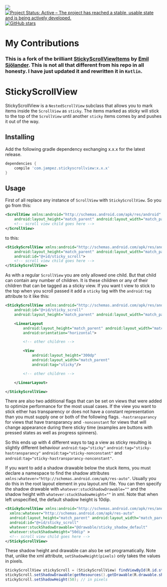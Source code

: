 [![](https://jitpack.io/v/jampez77/StickyScrollViewItems.svg)](https://jitpack.io/#jampez77/StickyScrollViewItems) [![Project Status: Active – The project has reached a stable, usable state and is being actively developed.](http://www.repostatus.org/badges/latest/active.svg)](http://www.repostatus.org/#active) [![GitHub stars](https://img.shields.io/github/stars/jampez77/StickyScrollViewItems.svg?style=social&label=Star)](https://GitHub.com/jampez77/UCE-Handler/stargazers) 

<!-- [![](https://jitpack.io/v/jampez77/StickyScrollViewItems/month.svg)](https://jitpack.io/#jampez77/StickyScrollViewItems) [![](https://jitpack.io/v/jampez77/UCE-Handler/week.svg)](https://jitpack.io/#jampez77/UCE-Handler) -->

# My Contributions
### This is a fork of the brilliant [StickyScrollViewItems](https://github.com/emilsjolander/StickyScrollViewItems) by [Emil Sjölander](https://github.com/emilsjolander). This is not all that different from his repo in all honesty. I have just updated it and rewritten it in `Kotlin`.

StickyScrollView
=====================
StickyScrollView is a `NestedScrollView` subclass that allows you to mark items inside the `ScrollView` as `sticky`. The items marked as sticky will stick to the top of the `ScrollView` until another `sticky` items comes by and pushes it out of the way.

Installing
----------
Add the following gradle dependency exchanging x.x.x for the latest release.
```groovy
dependencies {
    compile 'com.jampez.stickyscrollview:x.x.x'
}
```

Usage
-----
First of all replace any instance of `ScrollView` with `StickyScrollView`.
So you go from this:
```xml
<ScrollView xmlns:android="http://schemas.android.com/apk/res/android"
	android:layout_height="match_parent" android:layout_width="match_parent">
	<!-- scroll view child goes here -->
</ScrollView>
```
to this:
```xml
<StickyScrollView xmlns:android="http://schemas.android.com/apk/res/android"
	android:layout_height="match_parent" android:layout_width="match_parent"
	android:id="@+id/sticky_scroll">
	<!-- scroll view child goes here -->
</StickyScrollView>
```

As with a regular `ScrollView` you are only allowed one child. But that child can contain any number of children. It is these children or any of their children that can be tagged as a sticky view. If you want t view to stick to the top when you scroll passed it add a `sticky` tag with the `android:tag` attribute to it like this:
```xml
<StickyScrollView xmlns:android="http://schemas.android.com/apk/res/android"
	android:id="@+id/sticky_scroll"
	android:layout_height="match_parent" android:layout_width="match_parent">

	<LinearLayout 
		android:layout_height="match_parent" android:layout_width="match_parent" 
		android:orientation="horizontal">

		<!-- other children -->

		<View 
			android:layout_height="300dp" 
			android:layout_width="match_parent"
			android:tag="sticky"/>

		<!-- other children -->

	</LinearLayout>

</StickyScrollView>
```

There are also two additional flags that can be set on views that were added to optimize performance for the most usual cases. If the view you want to stick either has transparency or does not have a constant representation than you must supply one or both of the following flags. `-hastransparancy` for views that have transparancy and `-nonconstant` for views that will change appearance during there sticky time (examples are buttons with pressed states as well as progress spinners).

So this ends up with 4 different ways to tag a view as sticky resulting is slightly different behaviour `android:tag="sticky"` `android:tag="sticky-hastransparancy"` `android:tag="sticky-nonconstant"` and `android:tag="sticky-hastransparancy-nonconstant"`.

If you want to add a shadow drawable below the stuck items, you must declare a namespace to find the shadow attributes `xmlns:whatever="http://schemas.android.com/apk/res-auto"`. Usually you do this in the root layout element in you layout.xml file. You can then specify the shadow drawable with `whatever:stuckShadowDrawable=""` and the shadow height with `whatever:stuckShadowHeight=""` in xml. Note that when left unspecified, the default shadow height is 10dip.
```xml
<StickyScrollView xmlns:android="http://schemas.android.com/apk/res/android"
  xmlns:whatever="http://schemas.android.com/apk/res-auto"
  android:layout_height="match_parent" android:layout_width="match_parent"
  android:id="@+id/sticky_scroll"
  whatever:stuckShadowDrawable="@drawable/sticky_shadow_default"
  whatever:stuckShadowHeight="50dip" >
  <!-- scroll view child goes here -->
</StickyScrollView>
```

These shadow height and drawable can also be set programatically. Note that, unlike the xml attribute, `setShadowHeight(pixels)` only takes the values in pixels.
```java
StickyScrollView stickyScroll = (StickyScrollView) findViewById(R.id.sticky_scroll);
stickyScroll.setShadowDrawable(getResources().getDrawable(R.drawable.shadow_drawable));
stickyScroll.setShadowHeight(50); // in pixels
```
